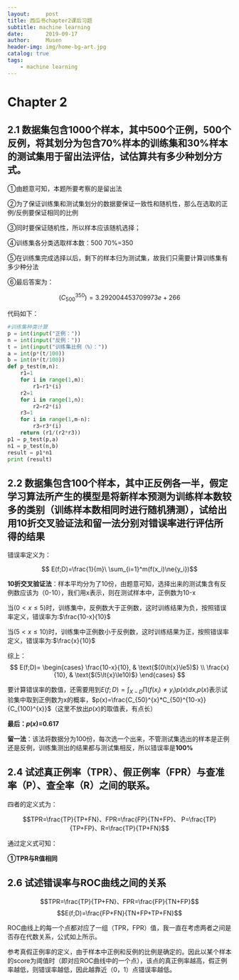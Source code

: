 ```yaml
---
layout:     post
title: 西瓜书chapter2课后习题
subtitle: machine learning
date:       2019-09-17
author:     Musen
header-img: img/home-bg-art.jpg
catalog: true
tags:
    - machine learning
---
```

<script type="text/x-mathjax-config"> MathJax.Hub.Config({ tex2jax: { inlineMath: [ ['$','$'], ['\\(','\\)'] ], processEscapes: true } }); </script> <script type="text/javascript" async src="//cdn.mathjax.org/mathjax/latest/MathJax.js?config=TeX-MML-AM_CHTML"> </script>

# Chapter 2
## 2.1 数据集包含1000个样本，其中500个正例，500个反例，将其划分为包含70%样本的训练集和30%样本的测试集用于留出法评估，试估算共有多少种划分方式。
①由题意可知，本题所要考察的是留出法

②为了保证训练集和测试集划分的数据要保证一致性和随机性，那么在选取的正例/反例要保证相同的比例

③同时要保证随机性，所以样本应该随机选择；

④训练集各分类选取样本数：500 70%=350

⑤在训练集完成选择以后，剩下的样本归为测试集，故我们只需要计算训练集有多少种分法

⑥最后答案为：
 
$$(C_{500}^{350})=3.292004453709973e+266$$

代码如下：
```python
#训练集种类计算
p = int(input("正例："))
n = int(input("反例："))
t = int(input("训练集比例（%）："))
a = int(p*(t/100))
b = int(n*(t/100))
def p_test(m,n):
    r1=1
    for i in range(1,m):
        r1=r1*(i)
    r2=1
    for i in range(1,n):
        r2=r2*(i)
    r3=1
    for i in range(1,m-n):
        r3=r3*(i)
    return (r1/(r2*r3))
p1 = p_test(p,a)
n1 = p_test(n,b)
result = p1*n1
print (result)
```
## 2.2 数据集包含100个样本，其中正反例各一半，假定学习算法所产生的模型是将新样本预测为训练样本数较多的类别（训练样本数相同时进行随机猜测），试给出用10折交叉验证法和留一法分别对错误率进行评估所得的结果

错误率定义为：

$$ E(f;D)=\frac{1}{m}\ \sum_{i=1}^m(f(x_i)\ne{y_i})$$

**10折交叉验证法**：样本平均分为了10份，由题意可知，选择出来的测试集含有反例数应该为（0-10），我们用x表示，则在测试样本中，正例数为10-x

当$(0\lt{x}\le5)$时，训练集中，反例数大于正例数，这时训练结果为负，按照错误率定义，错误率为:$\frac{10-x}{10}$

当$(5\lt{x}\le10)$时，训练集中正例数小于反例数，这时训练结果为正，按照错误率定义，错误率为:$\frac{x}{10}$ 

综上：
$$ E(f;D)=
\begin{cases}
\frac{10-x}{10}, & \text{$(0\lt{x}\le5)$}  \\
\frac{x}{10}, & \text{$(5\lt{x}\le10)$}
\end{cases}
$$ 

要计算错误率的数值，还需要用到$E(f;D)=\int_{X-D}\prod ({f(x_i)\ne{y_i}})p(x)dx$,$p(x)$表示试验集中取到正例数为x的概率，$p(x)=\frac{C_{50}^{x}*C_{50}^{10-x}}{C_{100}^{x}}$（这里不放出$p(x)$的取值表，有点长）

**最后：$p(x)$=0.617**

**留一法**：该法将数据分为100份，每次选一个出来，不管测试集选出的样本是正例还是反例，训练集测出的结果都与测试集相反，所以错误率是**100%**

## 2.4 试述真正例率（TPR）、假正例率（FPR）与查准率（P）、查全率（R）之间的联系。
四者的定义式为：

$$TPR=\frac{TP}{TP+FN}、FPR=\frac{FP}{TN+FP}、
P=\frac{TP}{TP+FP}、R=\frac{TP}{TP+FN}$$ 

通过定义式可知：

**①TPR与R值相同**
## 2.6 试述错误率与ROC曲线之间的关系
$$TPR=\frac{TP}{TP+FN}、FPR=\frac{FP}{TN+FP}$$
$$E(f;D)=\frac{FP+FN}{TN+FP+TP+FN}$$ 

ROC曲线上的每一个点都对应了一组（TPR，FPR）值，我一直在考虑两者之间是否存在代数关系，公式如上所示。

参考真假正例率的定义，由于样本中正例和反例的比例是确定的。因此以某个样本的score为阈值时（即对应ROC曲线中的一个点），该点的真正例率越高，假正例率越低，则错误率越低，因此越靠近（0，1）点错误率越低。







